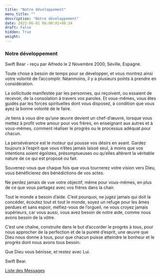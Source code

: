 ```yaml
---
title: "Notre développement"
menu_title: ""
description: "Notre développement"
date: 2022-06-01 06:00:01+00:34
draft: False
hidden: True
weight:
---
```

### Notre développement

Swift Bear - reçu par Alfredo le 2 Novembre 2000, Séville, Espagne.

Toute chose a besoin de temps pour se développer, et vous montrez ainsi votre volonté de l’accomplir. Néanmoins, il y a plusieurs points à prendre en considération.

La sollicitude manifestée par les personnes, qui reçoivent, ou essaient de recevoir, de la consolation à travers vos paroles. Et vous-mêmes, vous êtes guidés par les forces spirituelles dont vous disposez, à condition que vous ayez la bonne volonté de le faire.

Je tiens à vous dire qu’une œuvre devient un chef-d’œuvre, lorsque vous mettez à profit votre amour pour vos frères, en enseignant aux autres et à vous-mêmes, comment réaliser le progrès ou le processus adéquat pour chacun.

La persévérance est le moteur qui pousse vos désirs en avant. Gardez toujours à l’esprit que vous n’êtes jamais laissé seul, à moins que vos intentions soient égoïstes, présomptueuses ou qu’elles altèrent la véritable nature de ce qui est proposé ou fait.

Souvenez-vous que chaque fois que vous tournerez votre vision vers Dieu, vous bénéficierez des bénédictions de vos actes.

Ne perdez jamais de vue votre objectif, même pour vous-mêmes, en plus de ce que vous partagez avec vos frères dans la chair.

Tout le monde a besoin d’aide. C’est pourquoi, ne jugez jamais qui doit la concéder, écoutez tout et tout le monde, soyez un refuge pour les âmes perdues et sans espoir, méfiez-vous de l’orgueil, ne vous croyez jamais supérieurs, car vous aussi, vous avez besoin de notre aide, comme nous avons besoin de la vôtre.

C’est une chaîne, construite dans le but d’accorder le progrès à tous, pour nous approcher de la perfection et de la pureté d’esprit, une œuvre que Dieu nous donne à tous, pour que chacun puisse atteindre le bonheur et le progrès dont nous avons tous besoin.

Que Dieu vous bénisse, et restez avec Lui.

Swift Bear.

[Liste des Messages](/fr-contemporary-messages/fr-contemporary-messages-by-date-order/fr-contemporary-messages-2000)

